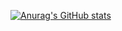 [![Anurag's GitHub stats](https://github-readme-stats.vercel.app/api?username=bnour1&count_private=true&show_icons=true&theme=dark)](https://github.com/anuraghazra/github-readme-stats)
